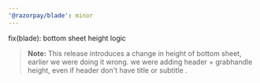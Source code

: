 ```yaml
---
'@razorpay/blade': minor
---
```


fix(blade): bottom sheet height logic


> **Note:** This release introduces a change in height of  bottom sheet, earlier we were doing it wrong. we were adding header + grabhandle height, even if header don't have title or subtitle .
